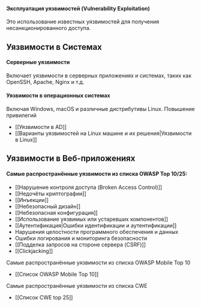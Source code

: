 
#### Эксплуатация уязвимостей (Vulnerability Exploitation)
Это использование известных уязвимостей для получения несанкционированного доступа.

## Уязвимости в Системах
#### Серверные уязвимости 
Включает уязвимости в серверных приложениях и системах, таких как OpenSSH, Apache, Nginx и т.д.
#### Уязвимости в операционных системах
Включая Windows, macOS и различные дистрибутивы Linux. Повышение привилегий
- [[Уязвимости в AD]]
- [[Варианты уязвимостей на Linux машине и их решения|Уязвимости в Linux]]

## Уязвимости в Веб-приложениях

#### Самые распространённые уязвимости из списка OWASP Top 10/25: 
- [[Нарушение контроля доступа (Broken Access Control)]]
- [[Недочёты криптографии]]
- [[Инъекции]]
- [[Небезопасный дизайн]]
- [[Небезопасная конфигурация]]
- [[Использование уязвимых или устаревших компонентов]]
- [[Аутентификация|Ошибки идентификации и аутентификации]]
- Нарушения целостности программного обеспечения и данных
- Ошибки логирования и мониторинга безопасности
- [[Подделка запросов на стороне сервера (CSRF)]]
- [[Clickjacking]]


Самые распространённые уязвимости из списка OWASP Mobile Top 10
- [[Список OWASP Mobile Top 10]]

Самые распространённые уязвимости из списка CWE
- [[Список CWE top 25]]
